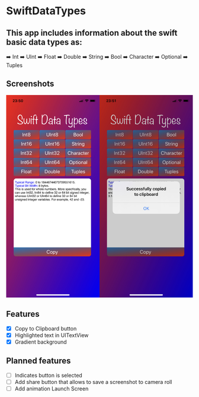 # SwiftDataTypes
## This app includes information about the swift basic data types as:
:arrow_right: Int
:arrow_right: UInt
:arrow_right: Float
:arrow_right: Double
:arrow_right: String
:arrow_right: Bool
:arrow_right: Character
:arrow_right: Optional
:arrow_right: Tuples
## Screenshots
![screen-1](https://github.com/Tambanco/SwiftDataTypes/raw/master/screen1.jpg)
## Features
- [X] Copy to Clipboard button
- [X] Highlighted text in UITextView
- [X] Gradient background
## Planned features
- [ ] Indicates button is selected
- [ ] Add share button that allows to save a screenshot to camera roll
- [ ] Add animation Launch Screen
